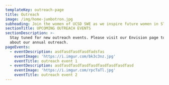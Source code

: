 ```yaml
---
templateKey: outreach-page
title: Outreach
image: /img/home-jumbotron.jpg
subheading: Join the women of UCSD SWE as we inspire future women in STEM.
sectionTitle: UPCOMING OUTREACH EVENTS
sectionDescription: >-
  Stay tuned for new outreach events. Please visit our Envision page to learn
  about our annual outreach.
pageEvents:
  - eventDescription: asdfasdfasdfasdfadsfas
    eventImage: 'https://i.imgur.com/bk3c3nz.jpg'
    eventTitle: outreach event 1
  - eventDescription: asdfasdfasdfasdfasdfasdfasdfasdfasd
    eventImage: 'https://i.imgur.com/rpcTaTl.jpg'
    eventTitle: outreach event 2
---
```


